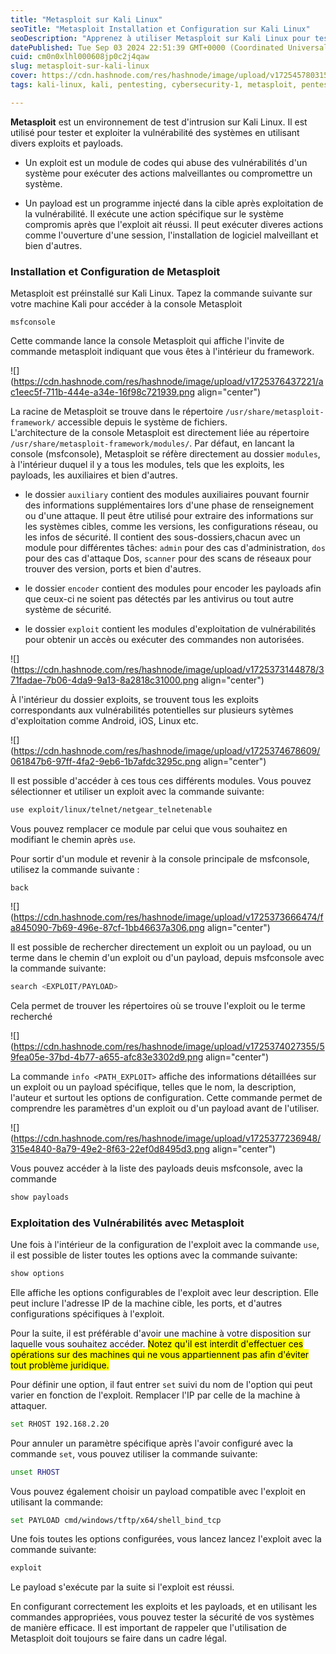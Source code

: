 ```yaml
---
title: "Metasploit sur Kali Linux"
seoTitle: "Metasploit Installation et Configuration sur Kali Linux"
seoDescription: "Apprenez à utiliser Metasploit sur Kali Linux pour tester et exploiter les vulnérabilités des systèmes en toute légalité"
datePublished: Tue Sep 03 2024 22:51:39 GMT+0000 (Coordinated Universal Time)
cuid: cm0n0xlhl000608jp0c2j4qaw
slug: metasploit-sur-kali-linux
cover: https://cdn.hashnode.com/res/hashnode/image/upload/v1725457803153/1e9828ef-5dba-4481-80ca-34d319165e02.png
tags: kali-linux, kali, pentesting, cybersecurity-1, metasploit, pentesting-tools, metasploit-framework

---
```


**Metasploit** est un environnement de test d'intrusion sur Kali Linux. Il est utilisé pour tester et exploiter la vulnérabilité des systèmes en utilisant divers exploits et payloads.

* Un exploit est un module de codes qui abuse des vulnérabilités d'un système pour exécuter des actions malveillantes ou compromettre un système.
    
* Un payload est un programme injecté dans la cible après exploitation de la vulnérabilité. Il exécute une action spécifique sur le système compromis après que l'exploit ait réussi. Il peut exécuter diveres actions comme l'ouverture d'une session, l'installation de logiciel malveillant et bien d'autres.
    

### Installation et Configuration de Metasploit

Metasploit est préinstallé sur Kali Linux. Tapez la commande suivante sur votre machine Kali pour accéder à la console Metasploit

```plaintext
msfconsole
```

Cette commande lance la console Metasploit qui affiche l'invite de commande metasploit indiquant que vous êtes à l'intérieur du framework.

![](https://cdn.hashnode.com/res/hashnode/image/upload/v1725376437221/ac1eec5f-711b-444e-a34e-16f98c721939.png align="center")

La racine de Metasploit se trouve dans le répertoire `/usr/share/metasploit-framework/` accessible depuis le système de fichiers.  
L'architecture de la console Metasploit est directement liée au répertoire `/usr/share/metasploit-framework/modules/`. Par défaut, en lancant la console (msfconsole), Metasploit se réfère directement au dossier `modules`, à l'intérieur duquel il y a tous les modules, tels que les exploits, les payloads, les auxiliaires et bien d'autres.

* le dossier `auxiliary` contient des modules auxiliaires pouvant fournir des informations supplémentaires lors d'une phase de renseignement ou d'une attaque. Il peut être utilisé pour extraire des informations sur les systèmes cibles, comme les versions, les configurations réseau, ou les infos de sécurité. Il contient des sous-dossiers,chacun avec un module pour différentes tâches: `admin` pour des cas d'administration, `dos` pour des cas d'attaque Dos, `scanner` pour des scans de réseaux pour trouver des version, ports et bien d'autres.
    
* le dossier `encoder` contient des modules pour encoder les payloads afin que ceux-ci ne soient pas détectés par les antivirus ou tout autre système de sécurité.
    
* le dossier `exploit` contient les modules d'exploitation de vulnérabilités pour obtenir un accès ou exécuter des commandes non autorisées.
    

![](https://cdn.hashnode.com/res/hashnode/image/upload/v1725373144878/371fadae-7b06-4da9-9a13-8a2818c31000.png align="center")

À l'intérieur du dossier exploits, se trouvent tous les exploits correspondants aux vulnérabilités potentielles sur plusieurs sytèmes d'exploitation comme Android, iOS, Linux etc.

![](https://cdn.hashnode.com/res/hashnode/image/upload/v1725374678609/061847b6-97ff-4fa2-9eb6-1b7afdc3295c.png align="center")

Il est possible d'accéder à ces tous ces différents modules. Vous pouvez sélectionner et utiliser un exploit avec la commande suivante:

```bash
use exploit/linux/telnet/netgear_telnetenable
```

Vous pouvez remplacer ce module par celui que vous souhaitez en modifiant le chemin après `use`.

Pour sortir d'un module et revenir à la console principale de msfconsole, utilisez la commande suivante :

```plaintext
back
```

![](https://cdn.hashnode.com/res/hashnode/image/upload/v1725373666474/fa845090-7b69-496e-87cf-1bb46637a306.png align="center")

Il est possible de rechercher directement un exploit ou un payload, ou un terme dans le chemin d'un exploit ou d'un payload, depuis msfconsole avec la commande suivante:

```bash
search <EXPLOIT/PAYLOAD>
```

Cela permet de trouver les répertoires où se trouve l'exploit ou le terme recherché

![](https://cdn.hashnode.com/res/hashnode/image/upload/v1725374027355/59fea05e-37bd-4b77-a655-afc83e3302d9.png align="center")

La commande `info <PATH_EXPLOIT>` affiche des informations détaillées sur un exploit ou un payload spécifique, telles que le nom, la description, l'auteur et surtout les options de configuration. Cette commande permet de comprendre les paramètres d'un exploit ou d'un payload avant de l'utiliser.

![](https://cdn.hashnode.com/res/hashnode/image/upload/v1725377236948/315e4840-8a79-49e2-8f63-22ef0d8495d3.png align="center")

Vous pouvez accéder à la liste des payloads deuis msfconsole, avec la commande

```bash
show payloads
```

### **Exploitation des Vulnérabilités avec Metasploit**

Une fois à l'intérieur de la configuration de l'exploit avec la commande `use`, il est possible de lister toutes les options avec la commande suivante:

```bash
show options
```

Elle affiche les options configurables de l'exploit avec leur description. Elle peut inclure l'adresse IP de la machine cible, les ports, et d'autres configurations spécifiques à l'exploit.

Pour la suite, il est préférable d'avoir une machine à votre disposition sur laquelle vous souhaitez accéder. <mark>Notez qu'il est interdit d'effectuer ces opérations sur des machines qui ne vous appartiennent pas afin d'éviter tout problème juridique.</mark>

Pour définir une option, il faut entrer `set` suivi du nom de l'option qui peut varier en fonction de l'exploit. Remplacer l'IP par celle de la machine à attaquer.

```bash
set RHOST 192.168.2.20
```

Pour annuler un paramètre spécifique après l'avoir configuré avec la commande `set`, vous pouvez utiliser la commande suivante:

```bash
unset RHOST
```

Vous pouvez également choisir un payload compatible avec l'exploit en utilisant la commande:

```bash
set PAYLOAD cmd/windows/tftp/x64/shell_bind_tcp
```

Une fois toutes les options configurées, vous lancez lancez l'exploit avec la commande suivante:

```bash
exploit
```

Le payload s'exécute par la suite si l'exploit est réussi.

En configurant correctement les exploits et les payloads, et en utilisant les commandes appropriées, vous pouvez tester la sécurité de vos systèmes de manière efficace. Il est important de rappeler que l'utilisation de Metasploit doit toujours se faire dans un cadre légal.